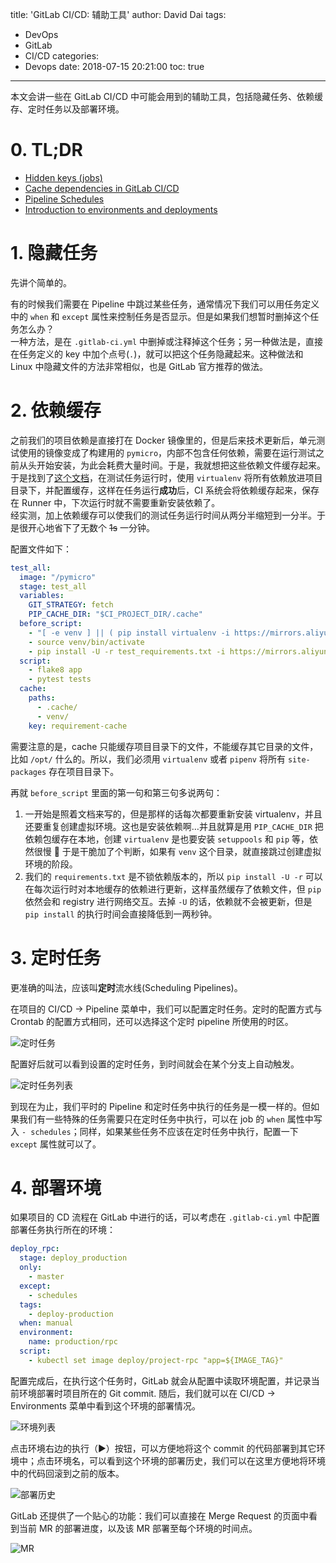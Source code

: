 title: 'GitLab CI/CD: 辅助工具'
author: David Dai
tags:
  - DevOps
  - GitLab
  - CI/CD
categories:
  - Devops
date: 2018-07-15 20:21:00
toc: true

---
本文会讲一些在 GitLab CI/CD 中可能会用到的辅助工具，包括隐藏任务、依赖缓存、定时任务以及部署环境。

<!--more-->

# 0. TL;DR

* [Hidden keys (jobs)](https://docs.gitlab.com/ee/ci/yaml/#hidden-keys-jobs)
* [Cache dependencies in GitLab CI/CD](https://docs.gitlab.com/ee/ci/caching/index.html)
* [Pipeline Schedules](https://docs.gitlab.com/ee/user/project/pipelines/schedules.html)
* [Introduction to environments and deployments](https://docs.gitlab.com/ee/ci/environments.html)

# 1. 隐藏任务
先讲个简单的。

有的时候我们需要在 Pipeline 中跳过某些任务，通常情况下我们可以用任务定义中的 `when` 和 `except` 属性来控制任务是否显示。但是如果我们想暂时删掉这个任务怎么办？  
一种方法，是在 `.gitlab-ci.yml` 中删掉或注释掉这个任务；另一种做法是，直接在任务定义的 key 中加个点号(`.`)，就可以把这个任务隐藏起来。这种做法和 Linux 中隐藏文件的方法非常相似，也是 GitLab 官方推荐的做法。

# 2. 依赖缓存
之前我们的项目依赖是直接打在 Docker 镜像里的，但是后来技术更新后，单元测试使用的镜像变成了构建用的 `pymicro`，内部不包含任何依赖，需要在运行测试之前从头开始安装，为此会耗费大量时间。于是，我就想把这些依赖文件缓存起来。于是找到了[这个文档](https://docs.gitlab.com/ee/ci/caching/index.html#caching-python-dependencies)，在测试任务运行时，使用 `virtualenv` 将所有依赖放进项目目录下，并配置缓存，这样在任务运行**成功**后，CI 系统会将依赖缓存起来，保存在 Runner 中，下次运行时就不需要重新安装依赖了。  
经实测，加上依赖缓存可以使我们的测试任务运行时间从两分半缩短到一分半。于是很开心地省下了无数个 ~~1s~~ 一分钟。

配置文件如下：
```yaml
test_all:
  image: "/pymicro"
  stage: test_all
  variables:
    GIT_STRATEGY: fetch
    PIP_CACHE_DIR: "$CI_PROJECT_DIR/.cache"
  before_script:
    - "[ -e venv ] || ( pip install virtualenv -i https://mirrors.aliyun.com/pypi/simple && virtualenv venv )"
    - source venv/bin/activate
    - pip install -U -r test_requirements.txt -i https://mirrors.aliyun.com/pypi/simple
  script:
    - flake8 app
    - pytest tests
  cache:
    paths:
      - .cache/
      - venv/
    key: requirement-cache
```

需要注意的是，cache 只能缓存项目目录下的文件，不能缓存其它目录的文件，比如 `/opt/` 什么的。所以，我们必须用 `virtualenv` 或者 `pipenv` 将所有 `site-packages` 存在项目目录下。

再就 `before_script` 里面的第一句和第三句多说两句：
1. 一开始是照着文档来写的，但是那样的话每次都要重新安装 virtualenv，并且还要重复创建虚拟环境。这也是安装依赖啊…并且就算是用 `PIP_CACHE_DIR` 把依赖包缓存在本地，创建 `virtualenv` 是也要安装 `setuppools` 和 `pip` 等，依然很慢 :new_moon_with_face: 于是干脆加了个判断，如果有 `venv` 这个目录，就直接跳过创建虚拟环境的阶段。
2. 我们的 `requirements.txt` 是不锁依赖版本的，所以 `pip install -U -r` 可以在每次运行时对本地缓存的依赖进行更新，这样虽然缓存了依赖文件，但 `pip` 依然会和 registry 进行网络交互。去掉 `-U` 的话，依赖就不会被更新，但是 `pip install` 的执行时间会直接降低到一两秒钟。

# 3. 定时任务
更准确的叫法，应该叫**定时**流水线(Scheduling Pipelines)。

在项目的 CI/CD → Pipeline 菜单中，我们可以配置定时任务。定时的配置方式与 Crontab 的配置方式相同，还可以选择这个定时 pipeline 所使用的时区。

![定时任务](/pics/cicd/schedule.png)

配置好后就可以看到设置的定时任务，到时间就会在某个分支上自动触发。

![定时任务列表](/pics/cicd/schedule-pipeline.png)

到现在为止，我们平时的 Pipeline 和定时任务中执行的任务是一模一样的。但如果我们有一些特殊的任务需要只在定时任务中执行，可以在 job 的 `when` 属性中写入 `- schedules`；同样，如果某些任务不应该在定时任务中执行，配置一下 `except` 属性就可以了。

# 4. 部署环境
如果项目的 CD 流程在 GitLab 中进行的话，可以考虑在 `.gitlab-ci.yml` 中配置部署任务执行所在的环境：

```yaml
deploy_rpc:
  stage: deploy_production
  only:
    - master
  except:
    - schedules
  tags:
    - deploy-production
  when: manual
  environment:
    name: production/rpc
  script:
    - kubectl set image deploy/project-rpc "app=${IMAGE_TAG}"
```

配置完成后，在执行这个任务时，GitLab 就会从配置中读取环境配置，并记录当前环境部署时项目所在的 Git commit. 随后，我们就可以在 CI/CD → Environments 菜单中看到这个环境的部署情况。

![环境列表](/pics/cicd/environment.png)

点击环境右边的执行（:arrow_forward:）按钮，可以方便地将这个 commit 的代码部署到其它环境中；点击环境名，可以看到这个环境的部署历史，我们可以在这里方便地将环境中的代码回滚到之前的版本。

![部署历史](/pics/cicd/deploy-history.png)

GitLab 还提供了一个贴心的功能：我们可以直接在 Merge Request 的页面中看到当前 MR 的部署进度，以及该 MR 部署至每个环境的时间点。

![MR](/pics/cicd/environment-pr.png)
